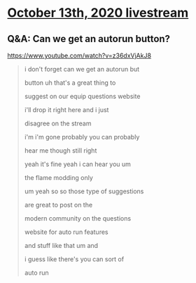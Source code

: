 # [October 13th, 2020 livestream](../2020-10-13.md)
## Q&A: Can we get an autorun button?
https://www.youtube.com/watch?v=z36dxVjAkJ8
> i don't forget can we get an autorun but
> 
> button uh that's a great thing to
> 
> suggest on our equip questions website
> 
> i'll drop it right here and i just
> 
> disagree on the stream
> 
> i'm i'm gone probably you can probably
> 
> hear me though still right
> 
> yeah it's fine yeah i can hear you um
> 
> the flame modding only
> 
> um yeah so so those type of suggestions
> 
> are great to post on the
> 
> modern community on the questions
> 
> website for auto run features
> 
> and stuff like that um and
> 
> i guess like there's you can sort of
> 
> auto run
> 
